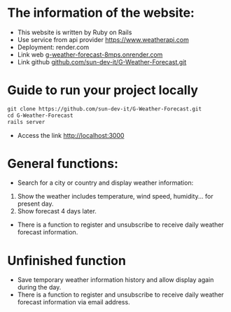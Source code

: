 # The information of the website:
* This website is written by Ruby on Rails
* Use service from api provider https://www.weatherapi.com
* Deployment: render.com
* Link web [g-weather-forecast-8mps.onrender.com](https://g-weather-forecast-8mps.onrender.com)
* Link github [github.com/sun-dev-it/G-Weather-Forecast.git](https://github.com/sun-dev-it/G-Weather-Forecast.git)


# Guide to run your project locally
```markdown
git clone https://github.com/sun-dev-it/G-Weather-Forecast.git
cd G-Weather-Forecast
rails server
```
* Access the link [http://localhost:3000](http://localhost:3000)


# General functions:
* Search for a city or country and display weather information:
1. Show the weather includes temperature, wind speed, humidity... for present day.
2. Show forecast 4 days later.
* There is a function to register and unsubscribe to receive daily weather forecast information.


# Unfinished function
* Save temporary weather information history and allow display again during the day.
* There is a function to register and unsubscribe to receive daily weather forecast information via email address.
